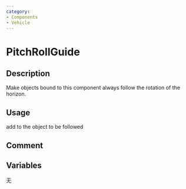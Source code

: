 ```yaml
---
category: 
- Components
- Vehicle
---
```

# PitchRollGuide
## Description

Make objects bound to this component always follow the rotation of the horizon.

## Usage

add to the object to be followed

## Comment

## Variables
无